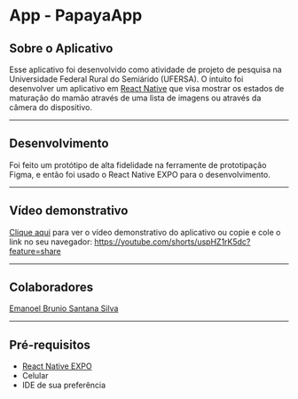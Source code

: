 # App - PapayaApp

## Sobre o Aplicativo
Esse aplicativo foi desenvolvido como atividade de projeto de pesquisa na Universidade Federal Rural do Semiárido (UFERSA). O intuito foi desenvolver um aplicativo em <a href= "https://reactnative.dev/" target="_blank" >React Native</a> que visa mostrar os estados de maturação do mamão através de uma lista de imagens ou através da câmera do dispositivo.

<hr>

## Desenvolvimento
Foi feito um protótipo de alta fidelidade na ferramente de prototipação Figma, e então foi usado o React Native EXPO para o desenvolvimento.

<hr>

## Vídeo demonstrativo
<a href="https://youtube.com/shorts/uspHZ1rK5dc?feature=share" target="_blank">Clique aqui</a> para ver o vídeo demonstrativo do aplicativo ou copie e cole o link no seu navegador: https://youtube.com/shorts/uspHZ1rK5dc?feature=share

<hr>

## Colaboradores
<a href="https://github.com/emanoelbrunio" target="_blank">Emanoel Brunio Santana Silva</a>

<hr>

## Pré-requisitos
<ul>
    <li><a href="https://reactnative.dev/" target="_blank">React Native EXPO</a></li>
    <li>Celular</li>
    <li>IDE de sua preferência</li>
</ul>

